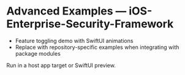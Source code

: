 # Advanced Examples — iOS-Enterprise-Security-Framework

- Feature toggling demo with SwiftUI animations
- Replace with repository-specific examples when integrating with package modules

Run in a host app target or SwiftUI preview.
